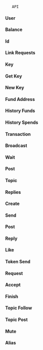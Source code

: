   
       API


#### User
#### Balance
#### Id
#### Link Requests
#### Key
#### Get Key
#### New Key
#### Fund Address
#### History Funds
#### History Spends
#### Transaction
#### Broadcast
#### Wait
#### Post
#### Topic
#### Replies
#### Create
#### Send
#### Post
#### Reply
#### Like
#### Token Send
#### Request
#### Accept
#### Finish
#### Topic Follow
#### Topic Post
#### Mute
#### Alias
